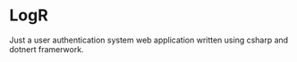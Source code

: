 # LogR
Just a user authentication system web application written using csharp and dotnert framerwork.
